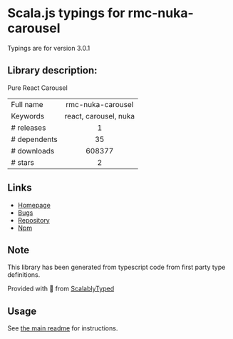 
# Scala.js typings for rmc-nuka-carousel

Typings are for version 3.0.1

## Library description:
Pure React Carousel

|                    |                 |
| ------------------ | :-------------: |
| Full name          | rmc-nuka-carousel |
| Keywords           | react, carousel, nuka |
| # releases         | 1 |
| # dependents       | 35 |
| # downloads        | 608377 |
| # stars            | 2 |

## Links
- [Homepage](https://github.com/kenwheeler/nuka-carousel)
- [Bugs](https://github.com/kenwheeler/nuka-carousel/issues)
- [Repository](https://github.com/kenwheeler/nuka-carousel)
- [Npm](https://www.npmjs.com/package/rmc-nuka-carousel)
    


## Note
This library has been generated from typescript code from first party type definitions.

Provided with :purple_heart: from [ScalablyTyped](https://github.com/oyvindberg/ScalablyTyped)

## Usage
See [the main readme](../../readme.md) for instructions.


